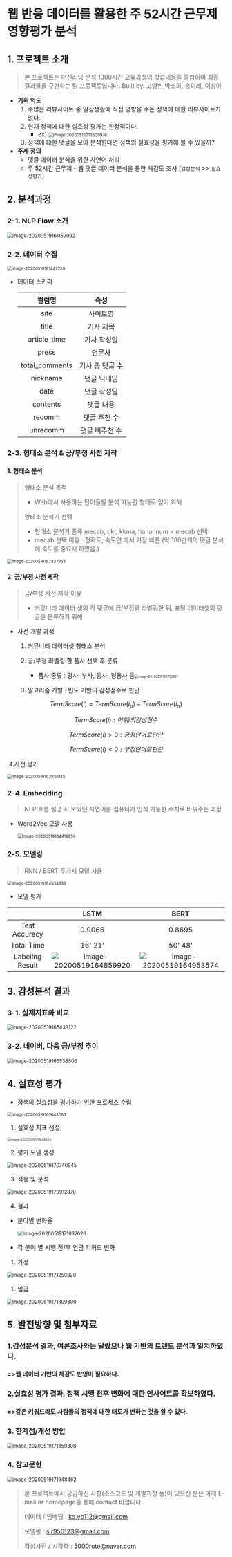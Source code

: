 # **웹 반응 데이터를 활용한 주 52시간 근무제 영향평가 분석**



## 1. 프로젝트 소개

> 본 프로젝트는 머신러닝 분석 1000시간 교육과정의 학습내용을 종합하여 최종 결과물을 구현하는 팀 프로젝트입니다. Built by. 고영빈,박소희, 송이레, 이상아

* **기획 의도**
  1. 수많은 리뷰사이트 중 일상생활에 직접 영향을 주는 정책에 대한 리뷰사이트가 없다.
  2. 현재 정책에 대한 실효성 평가는 한정적이다.
     * ex) <img src="./img/image-20200512213509976.png" alt="image-20200512213509976" style="zoom:67%;" />
  3. 정책에 대한 댓글을 모아 분석한다면 정책의 실효성을 평가해 볼 수 있을까?
* **주제 정의**
  * 댓글 데이터 분석을 위한 자연어 처리
  * 주 52시간 근무제 - 웹 댓글 데이터 분석을 통한 체감도 조사 [`감성분석`  >>  `실효성평가`]





## 2. 분석과정

### 2-1. NLP Flow 소개

<img src="Readme.assets/image-20200519161152092.png" alt="image-20200519161152092" style="zoom:80%;" />



### 2-2. 데이터 수집

<img src="Readme.assets/image-20200519161447259.png" alt="image-20200519161447259" style="zoom: 67%;" />

* 데이터 스키마

  |     컬럼명     |      속성       |
  | :------------: | :-------------: |
  |      site      |    사이트명     |
  |     title      |    기사 제목    |
  |  article_time  |   기사 작성일   |
  |     press      |     언론사      |
  | total_comments | 기사 총 댓글 수 |
  |    nickname    |   댓글 닉네임   |
  |      date      |   댓글 작성일   |
  |    contents    |    댓글 내용    |
  |     recomm     |  댓글 추천 수   |
  |    unrecomm    | 댓글 비추천 수  |



### 2-3. 형태소 분석 & 긍/부정 사전 제작

#### 1. 형태소 분석

> 형태소 분석 목적
>
> - Web에서 사용하는 단어들을 분석 가능한 형태로 얻기 위해
>
> 형태소 분석기 선택
>
> * 형태소 분석기 종류 mecab, okt, kkma, hanannum > mecab 선택
> * mecab 선택 이유 : 정확도, 속도면 에서 가장 빠름 (약 180만개의 댓글 분석에 속도를 중요시 하였음.)

<img src="Readme.assets/image-20200519162337958.png" alt="image-20200519162337958" style="zoom:67%;" />

#### 2. 긍/부정 사전 제작

> 긍/부정 사전 제작 이유
>
> * 커뮤니티 데이터 셋의 각 댓글에 긍/부정을 라벨링한 뒤, 포털 데이터셋의 댓글을 분류하기 위해



* 사전 개발 과정

  1. 커뮤니티 데이터셋 형태소 분석

  2. 긍/부정 라벨링 할 품사 선택 후 분류

     - 품사 종류 : 명사, 부사, 동사, 형용사 등<img src="Readme.assets/image-20200519163702881.png" alt="image-20200519163702881" style="zoom: 50%;" />

  3. 알고리즘 개발 : 빈도 기반의 감성점수로 판단

     

$$
TermScore(i) = TermScore(i_p) - TermScore(i_n)
$$

$$
TermScore(i) : 어휘 i의 감성점수
$$

$$
TermScore(i) > 0 : 긍정단어로 판단
$$

$$
TermScore(i) < 0 : 부정단어로 판단
$$

​		4.사전 평가 

<img src="Readme.assets/image-20200519163930145.png" alt="image-20200519163930145" style="zoom:67%;" />

### 2-4. Embedding

> NLP 흐름 설명 시 보았던 자연어를 컴퓨터가 인식 가능한 수치로 바꿔주는 과정

* Word2Vec 모델 사용

  <img src="Readme.assets/image-20200519164419956.png" alt="image-20200519164419956" style="zoom:67%;" />





### 2-5. 모델링

> RNN / BERT 두가지 모델 사용

<img src="Readme.assets/image-20200519164534339.png" alt="image-20200519164534339" style="zoom: 67%;" />

* 모델 평가

|                 |                             LSTM                             |                             BERT                             |
| :-------------: | :----------------------------------------------------------: | :----------------------------------------------------------: |
|  Test Accuracy  |                            0.9066                            |                            0.8695                            |
|   Total Time    |                           16' 21'                            |                           50' 48'                            |
| Labeling Result | ![image-20200519164859920](Readme.assets/image-20200519164859920.png) | ![image-20200519164953574](Readme.assets/image-20200519164953574.png) |





## 3. 감성분석 결과

### 3-1. 실제지표와 비교

<img src="Readme.assets/image-20200519165433122.png" alt="image-20200519165433122" style="zoom:80%;" />



### 3-2. 네이버, 다음 긍/부정 추이 

<img src="Readme.assets/image-20200519165538506.png" alt="image-20200519165538506" style="zoom:80%;" />





## 4. 실효성 평가

* 정책의 실효성을 평가하기 위한 프로세스 수립

<img src="Readme.assets/image-20200519165643063.png" alt="image-20200519165643063" style="zoom:67%;" />

1. 실효성 지표 선정

<img src="Readme.assets/image-20200519170648824.png" alt="image-20200519170648824" style="zoom: 50%;" />

2. 평가 모델 생성

<img src="Readme.assets/image-20200519170740945.png" alt="image-20200519170740945" style="zoom: 80%;" />

3. 적용 및 분석

<img src="Readme.assets/image-20200519170912870.png" alt="image-20200519170912870" style="zoom:80%;" />

4. 결과

* 분야별 변화율

  <img src="Readme.assets/image-20200519171037626.png" alt="image-20200519171037626" style="zoom:80%;" />

* 각 분야 별 시행 전/후 언급 키워드 변화

1. 가정

<img src="Readme.assets/image-20200519171250820.png" alt="image-20200519171250820" style="zoom:80%;" />

1. 임금

<img src="Readme.assets/image-20200519171309800.png" alt="image-20200519171309800" style="zoom:80%;" />





## 5. 발전방향 및 첨부자료

### **1.감성분석 결과, 여론조사와는 달랐으나 웹 기반의 트렌드 분석과 일치하였다**.

#### =>웹 데이터 기반의 체감도 반영이 필요하다.



### **2.실효성 평가 결과, 정책 시행 전후 변화에 대한 인사이트를 확보하였다.**

#### =>같은 키워드라도 사람들의 정책에 대한 태도가 변하는 것을 알 수 있다.



### 3. 한계점/개선 방안

<img src="Readme.assets/image-20200519171850308.png" alt="image-20200519171850308" style="zoom:80%;" />



### 4. 참고문헌

<img src="Readme.assets/image-20200519171948462.png" alt="image-20200519171948462" style="zoom:80%;" />





> 본 프로젝트에서 궁금하신 사항(소스코드 및 개발과정 등)이 있으신 분은 아래 E-mail or homepage를 통해 contact 바랍니다.
>
> 데이터 / 임베딩 : ko.yb112@gmail.com
>
> 모델링 : sir950123@gmail.com
>
> 감성사전 / 시각화 : 5000roto@naver.com